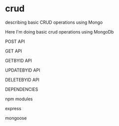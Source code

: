 # crud
describing basic CRUD operations using Mongo

Here I'm doing basic crud operations using MongoDb

POST API

GET API

GETBYID API

UPDATEBYID API

DELETEBYID API


DEPENDENCIES

npm modules

express

mongoose
